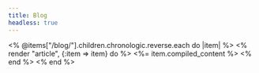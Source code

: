 ```yaml
---
title: Blog
headless: true
---
```


<% @items["/blog/"].children.chronologic.reverse.each do |item| %>
<% render "article", {:item => item} do %>
<%= item.compiled_content %>
<% end %>
<% end %>
